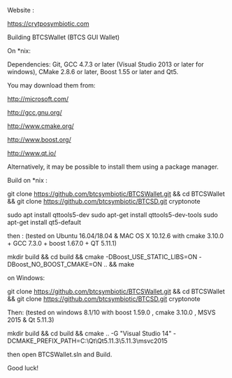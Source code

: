 Website :

https://crytposymbiotic.com

 Building BTCSWallet (BTCS GUI Wallet) 

On *nix:

Dependencies: Git, GCC 4.7.3 or later (Visual Studio 2013 or later for windows), CMake 2.8.6 or later, Boost 1.55 or later and Qt5.

You may download them from:

http://microsoft.com/

http://gcc.gnu.org/

http://www.cmake.org/

http://www.boost.org/

http://www.qt.io/

Alternatively, it may be possible to install them using a package manager.

Build on *nix :


git clone https://github.com/btcsymbiotic/BTCSWallet.git && cd BTCSWallet && git clone https://github.com/btcsymbiotic/BTCSD.git cryptonote

sudo apt install qttools5-dev
sudo apt-get install qttools5-dev-tools
sudo apt-get install qt5-default


then : (tested on Ubuntu 16.04/18.04 & MAC OS X 10.12.6 with cmake 3.10.0 + GCC 7.3.0 + boost 1.67.0 + QT 5.11.1)


mkdir build && cd build && cmake -DBoost_USE_STATIC_LIBS=ON -DBoost_NO_BOOST_CMAKE=ON ..
 && make


on Windows:

git clone https://github.com/btcsymbiotic/BTCSWallet.git && cd BTCSWallet && git clone https://github.com/btcsymbiotic/BTCSD.git cryptonote

Then: (tested on windows 8.1/10 with boost 1.59.0 , cmake 3.10.0 , MSVS 2015 & Qt 5.11.3)


mkdir build && cd build && cmake .. -G "Visual Studio 14" -DCMAKE_PREFIX_PATH=C:\Qt\Qt5.11.3\5.11.3\msvc2015


then open BTCSWallet.sln and Build.

Good luck!
